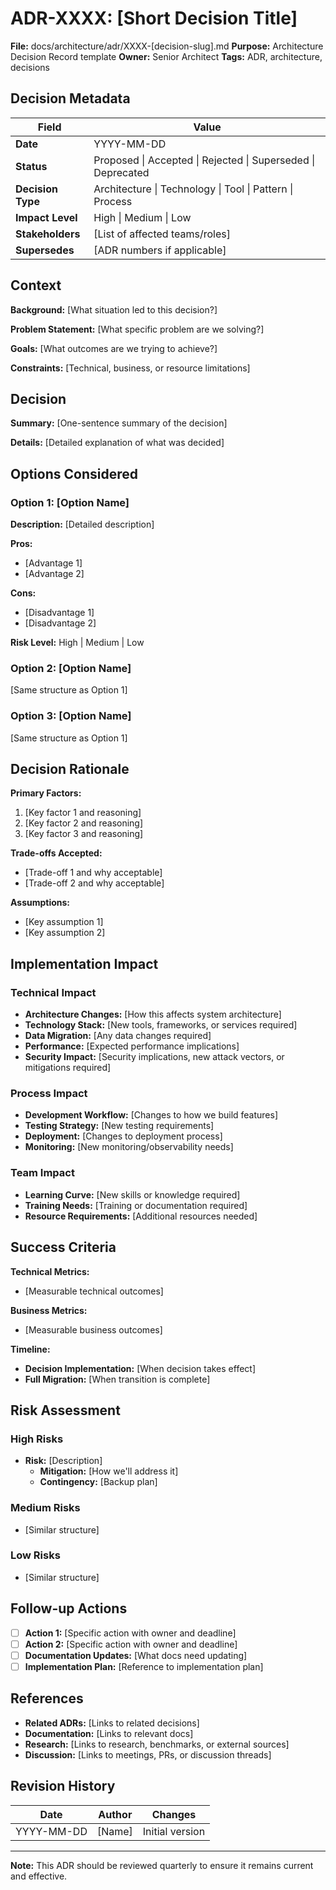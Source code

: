 # ADR-XXXX: [Short Decision Title]

**File:** docs/architecture/adr/XXXX-[decision-slug].md
**Purpose:** Architecture Decision Record template
**Owner:** Senior Architect
**Tags:** ADR, architecture, decisions

## Decision Metadata

| Field | Value |
|-------|-------|
| **Date** | YYYY-MM-DD |
| **Status** | Proposed \| Accepted \| Rejected \| Superseded \| Deprecated |
| **Decision Type** | Architecture \| Technology \| Tool \| Pattern \| Process |
| **Impact Level** | High \| Medium \| Low |
| **Stakeholders** | [List of affected teams/roles] |
| **Supersedes** | [ADR numbers if applicable] |

## Context

**Background:** [What situation led to this decision?]

**Problem Statement:** [What specific problem are we solving?]

**Goals:** [What outcomes are we trying to achieve?]

**Constraints:** [Technical, business, or resource limitations]

## Decision

**Summary:** [One-sentence summary of the decision]

**Details:** [Detailed explanation of what was decided]

## Options Considered

### Option 1: [Option Name]
**Description:** [Detailed description]

**Pros:**
- [Advantage 1]
- [Advantage 2]

**Cons:**
- [Disadvantage 1]
- [Disadvantage 2]

**Risk Level:** High | Medium | Low

### Option 2: [Option Name]
[Same structure as Option 1]

### Option 3: [Option Name]
[Same structure as Option 1]

## Decision Rationale

**Primary Factors:**
1. [Key factor 1 and reasoning]
2. [Key factor 2 and reasoning]
3. [Key factor 3 and reasoning]

**Trade-offs Accepted:**
- [Trade-off 1 and why acceptable]
- [Trade-off 2 and why acceptable]

**Assumptions:**
- [Key assumption 1]
- [Key assumption 2]

## Implementation Impact

### Technical Impact
- **Architecture Changes:** [How this affects system architecture]
- **Technology Stack:** [New tools, frameworks, or services required]
- **Data Migration:** [Any data changes required]
- **Performance:** [Expected performance implications]
- **Security Impact:** [Security implications, new attack vectors, or mitigations required]

### Process Impact
- **Development Workflow:** [Changes to how we build features]
- **Testing Strategy:** [New testing requirements]
- **Deployment:** [Changes to deployment process]
- **Monitoring:** [New monitoring/observability needs]

### Team Impact
- **Learning Curve:** [New skills or knowledge required]
- **Training Needs:** [Training or documentation required]
- **Resource Requirements:** [Additional resources needed]

## Success Criteria

**Technical Metrics:**
- [Measurable technical outcomes]

**Business Metrics:**
- [Measurable business outcomes]

**Timeline:**
- **Decision Implementation:** [When decision takes effect]
- **Full Migration:** [When transition is complete]

## Risk Assessment

### High Risks
- **Risk:** [Description]
  - **Mitigation:** [How we'll address it]
  - **Contingency:** [Backup plan]

### Medium Risks
- [Similar structure]

### Low Risks
- [Similar structure]

## Follow-up Actions

- [ ] **Action 1:** [Specific action with owner and deadline]
- [ ] **Action 2:** [Specific action with owner and deadline]
- [ ] **Documentation Updates:** [What docs need updating]
- [ ] **Implementation Plan:** [Reference to implementation plan]

## References

- **Related ADRs:** [Links to related decisions]
- **Documentation:** [Links to relevant docs]
- **Research:** [Links to research, benchmarks, or external sources]
- **Discussion:** [Links to meetings, PRs, or discussion threads]

## Revision History

| Date | Author | Changes |
|------|--------|---------|
| YYYY-MM-DD | [Name] | Initial version |

---

**Note:** This ADR should be reviewed quarterly to ensure it remains current and effective.
